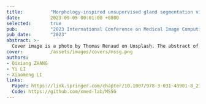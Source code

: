 ```yaml
---
title:          "Morphology-inspired unsupervised gland segmentation via selective semantic grouping"
date:           2023-09-05 00:01:00 +0800
selected:       true
pub:            "2023 International Conference on Medical Image Computing and Computer-Assisted Intervention"
pub_date:       "2023"
abstract: >-
  Cover image is a photo by Thomas Renaud on Unsplash. The abstract of the publication is meant to be a TLDR (very brief summary with 1~2 sentences) of your paper.
cover:          /assets/images/covers/mssg.png
authors:
- Qixiang ZHANG
- Yi LI
- Xiaomeng LI
links:
  Paper: https://link.springer.com/chapter/10.1007/978-3-031-43901-8_27
  Code: https://github.com/xmed-lab/MSSG
---
```

